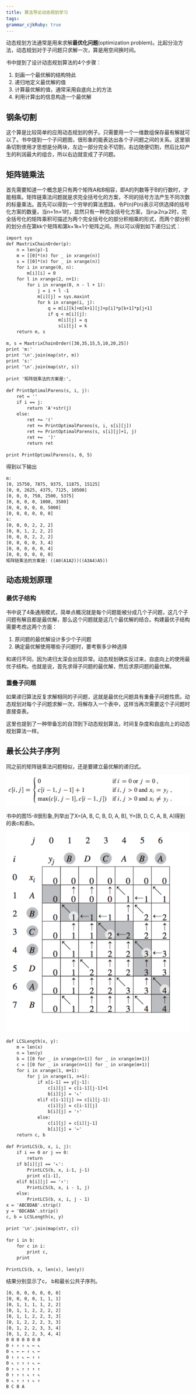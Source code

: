 ```yaml
---
title: 算法导论动态规划学习
tags:
grammar_cjkRuby: true
---
```


动态规划方法通常是用来求解**最优化问题**(optimization problem)。比起分治方法，动态规划对于子问题只求解一次，算是用空间换时间。

书中提到了设计动态规划算法的4个步骤：

1.  刻画一个最优解的结构特此
2.  递归地定义最优解的值
3.  计算最优解的值，通常采用自底向上的方法
4.  利用计算出的信息构造一个最优解

<a id="more"></a>

## 钢条切割

这个算是比较简单的应用动态规划的例子。只需要用一个一维数组保存最有解就可以了。书中提到一个子问题图，很形象的能表达出各个子问题之间的关系。这里钢条切割使用才思想是分两块，左边一部分完全不切割，右边随便切割，然后比较产生的利润最大的组合，所以右边就变成了子问题。

## 矩阵链乘法

首先需要知道一个概念是只有两个矩阵A和B相容，即A的列数等于B的行数时，才能相乘。矩阵链乘法问题就是求完全括号化的方案，不同的括号方法产生不同次数的标量乘法。首先可以得到一个穷举的算法思路，令P(n)P(n)表示可供选择的括号化方案的数量，当n=1n=1时，显然只有一种完全括号化方案，当n⩾2n⩾2时，完全括号化的矩阵乘积可描述为两个完全括号化的部分积相乘的形式，而两个部分积的划分点在第kk个矩阵和第k+1k+1个矩阵之间。所以可以得到如下递归公式：

```
import sys
def MaxtrixChainOrder(p):
    n = len(p)-1
    m = [[0]*(n) for _ in xrange(n)]
    s = [[0]*(n) for _ in xrange(n)]
    for i in xrange(0, n):
        m[i][i] = 0
    for l in xrange(2, n+1):
        for i in xrange(0, n - l + 1):
            j = i + l -1
            m[i][j] = sys.maxint
            for k in xrange(i, j):
                q = m[i][k]+m[k+1][j]+p[i]*p[k+1]*p[j+1]
                if q < m[i][j]:
                    m[i][j] = q
                    s[i][j] = k
    return m, s

m, s = MaxtrixChainOrder([30,35,15,5,10,20,25])
print 'm:'
print '\n'.join(map(str, m))
print 's:'
print '\n'.join(map(str, s))

print '矩阵链乘法的方案是:',

def PrintOptimalParens(s, i, j):
    ret = ''
    if i == j:
        return 'A'+str(j)
    else:
        ret += '('
        ret += PrintOptimalParens(s, i, s[i][j])
        ret += PrintOptimalParens(s, s[i][j]+1, j)
        ret +=  ')'
        return ret

print PrintOptimalParens(s, 0, 5)

```

得到以下输出

```
m:
[0, 15750, 7875, 9375, 11875, 15125]
[0, 0, 2625, 4375, 7125, 10500]
[0, 0, 0, 750, 2500, 5375]
[0, 0, 0, 0, 1000, 3500]
[0, 0, 0, 0, 0, 5000]
[0, 0, 0, 0, 0, 0]
s:
[0, 0, 0, 2, 2, 2]
[0, 0, 1, 2, 2, 2]
[0, 0, 0, 2, 2, 2]
[0, 0, 0, 0, 3, 4]
[0, 0, 0, 0, 0, 4]
[0, 0, 0, 0, 0, 0]
矩阵链乘法的方案是: ((A0(A1A2))((A3A4)A5))

```

## [](http://xinqiu.me/2016/10/04/CLRS-2/#u52A8_u6001_u89C4_u5212_u539F_u7406 "动态规划原理")动态规划原理

### [](http://xinqiu.me/2016/10/04/CLRS-2/#u6700_u4F18_u5B50_u7ED3_u6784 "最优子结构")最优子结构

书中说了4条通用模式，简单点概况就是每个问题能被分成几个子问题，这几个子问题有解且都是最优解，那么这个问题就是这几个最优解的结合。构建最优子结构需要考虑这两个方面：

1.  原问题的最优解设计多少个子问题
2.  确定最优解使用哪些子问题时，要考察多少种选择

和递归不同，因为递归太深会出现异常。动态规划确实反过来，自底向上的使用最优子结构。也就是说，首先求得子问题的最优解，然后求原问题的最优解。

### [](http://xinqiu.me/2016/10/04/CLRS-2/#u91CD_u53E0_u5B50_u95EE_u9898 "重叠子问题")重叠子问题

如果递归算法反复求解相同的子问题，这就是最优化问题具有重叠子问题性质。动态规划对每个子问题求解一次，将解存入一个表中，这样当再次需要这个子问题时直接查表。

这里也提到了一种带备忘的自顶到下动态规划算法，时间复杂度和自底向上的动态规划算法一样。

## [](http://xinqiu.me/2016/10/04/CLRS-2/#u6700_u957F_u516C_u5171_u5B50_u5E8F_u5217 "最长公共子序列")最长公共子序列

同之前的矩阵链乘法问题相似，还是要建立最优解的递归式。

![](./images/1497255574273.jpg)

书中的图15-8很形象,列举出了X=[A, B, C, B, D, A, B], Y=[B, D, C, A, B, A]得到的表c和表b。

![](./images/1497255574368.jpg)

```
def LCSLength(x, y):
    m = len(x)
    n = len(y)
    b = [[0 for _ in xrange(n+1)] for _ in xrange(m+1)]
    c = [[0 for _ in xrange(n+1)] for _ in xrange(m+1)]
    for i in xrange(1, m+1):
        for j in xrange(1, n+1):
            if x[i-1] == y[j-1]:
                c[i][j] = c[i-1][j-1]+1
                b[i][j] = '↖'
            elif c[i-1][j] >= c[i][j-1]:
                c[i][j] = c[i-1][j]
                b[i][j] = '↑'
            else:
                c[i][j] = c[i][j-1]
                b[i][j] = '←'
    return c, b

def PrintLCS(b, x, i, j):
    if i == 0 or j == 0:
        return
    if b[i][j] == '↖':
        PrintLCS(b, x, i-1, j-1)
        print x[i-1],
    elif b[i][j] == '↑':
        PrintLCS(b, x, i - 1, j)
    else:
        PrintLCS(b, x, i, j - 1)
x = 'ABCBDAB'.strip()
y = 'BDCABA'.strip()
c, b = LCSLength(x, y)

print '\n'.join(map(str, c))

for i in b:
    for c in i:
        print c,
    print

PrintLCS(b, x, len(x), len(y))

```

结果分别显示了c， b和最长公共子序列。

```
[0, 0, 0, 0, 0, 0, 0]
[0, 0, 0, 0, 1, 1, 1]
[0, 1, 1, 1, 1, 2, 2]
[0, 1, 1, 2, 2, 2, 2]
[0, 1, 1, 2, 2, 3, 3]
[0, 1, 2, 2, 2, 3, 3]
[0, 1, 2, 2, 3, 3, 4]
[0, 1, 2, 2, 3, 4, 4]
0 0 0 0 0 0 0
0 ↑ ↑ ↑ ↖ ← ↖
0 ↖ ← ← ↑ ↖ ←
0 ↑ ↑ ↖ ← ↑ ↑
0 ↖ ↑ ↑ ↑ ↖ ←
0 ↑ ↖ ↑ ↑ ↑ ↑
0 ↑ ↑ ↑ ↖ ↑ ↖
0 ↖ ↑ ↑ ↑ ↖ ↑
B C B A
```